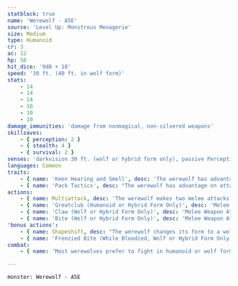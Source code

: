 ```yaml
---
statblock: true
name: 'Werewolf - A5E'
source: 'Level Up: Monstrous Menagerie'
size: Medium
type: Humanoid
cr: 3
ac: 12
hp: 58
hit_dice: '9d8 + 18'
speed: '30 ft. (40 ft. in wolf form)'
stats:
    - 14
    - 14
    - 14
    - 10
    - 10
    - 10
damage_immunities: 'damage from nonmagical, non-silvered weapons'
skillsaves:
    - { perception: 2 }
    - { stealth: 4 }
    - { survival: 2 }
senses: 'darkvision 30 ft. (wolf or hybrid form only), passive Perception 14'
languages: Common
traits:
    - { name: 'Keen Hearing and Smell', desc: 'The werewolf has advantage on Perception checks that rely on hearing or smell.' }
    - { name: 'Pack Tactics', desc: "The werewolf has advantage on attack rolls against a creature if at least one of the werewolf's allies is within 5 feet of the creature and not incapacitated." }
actions:
    - { name: Multiattack, desc: 'The werewolf makes two melee attacks, only one of which can be with its bite.' }
    - { name: 'Greatclub (Humanoid or Hybrid Form Only)', desc: 'Melee Weapon Attack: +4 to hit, reach 5 ft., one target. Hit: 6 (1d8 + 2) bludgeoning damage.' }
    - { name: 'Claw (Wolf or Hybrid Form Only)', desc: 'Melee Weapon Attack: +4 to hit, reach 5 ft., one target. Hit: 6 (1d8 + 2) slashing damage.' }
    - { name: 'Bite (Wolf or Hybrid Form Only)', desc: 'Melee Weapon Attack: +4 to hit, reach 5 ft., one target. Hit: 6 (1d8 + 2) piercing damage. If the target is a humanoid, it makes a DC 12 Constitution saving throw. On a failure, it is cursed with werewolf lycanthropy.' }
'bonus actions':
    - { name: Shapeshift, desc: "The werewolf changes its form to a wolf, a wolf-humanoid hybrid, or into its true form, which is a humanoid. While shapeshifted, its statistics are unchanged. It can't speak in wolf form. Its equipment is not transformed. It reverts to its true form if it dies." }
    - { name: 'Frenzied Bite (While Bloodied, Wolf or Hybrid Form Only)', desc: 'The werewolf makes a bite attack.' }
combat:
    - { name: 'Most werewolves prefer to fight in humanoid or wolf form, but some fight openly in hybrid form', desc: 'The werewolf prefers to attack with surprise or alongside allies. When bloodied, a werewolf lacking self-control instinctively switches to hybrid form and uses Frenzied Bite. A werewolf flees when reduced to 15 hit points or fewer.' }

---
```

```statblock
monster: Werewolf - A5E
```
